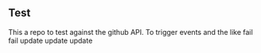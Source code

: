 ## Test

This a repo to test against the github API. To trigger events and the like
fail
fail
update
update
update
